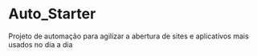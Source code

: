 # Auto_Starter
Projeto de automação para agilizar a abertura de sites e aplicativos mais usados no dia a dia

